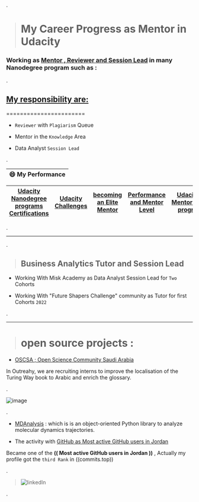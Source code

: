 .

> # My Career Progress as Mentor in Udacity 



### Working as [Mentor , Reviewer and Session Lead](https://www.udacity.com/blog/2021/12/never-stop-being-a-student-with-session-lead-nancy-al-aswad.html) in  many Nanodegree program such as : 





.



## **[My responsibility are:](https://www.linkedin.com/posts/ambika-sarin-055a7b155_never-stop-being-a-student-with-session-lead-activity-6875151444102787072-LP5e)**




=======================



- `Reviewer` with  `Plagiarism` Queue

- Mentor in the `Knowledge` Area 

- Data Analyst `Session Lead`






.


| **😄 My  Performance**|
 | ------------ | 
 
| **[Udacity Nanodegree programs Certifications](https://github.com/nancyalaswad90/Udacity-Nanodegree-Certifications)** | **[Udacity Challenges ](https://github.com/nancyalaswad90/Udacity-Nanodegree-Certifications)** | **[becoming an Elite Mentor](https://github.com/nancyalaswad90/My-Career-Progress-as-Mentor-in-Udacity/blob/main/Elite%20Mentor%20Badge.md)** |**[Performance and Mentor Level](https://github.com/nancyalaswad90/Performance-and-Mentor-Level/blob/main/README.md)** | [Udacity-Mentorship-program](https://github.com/nancyalaswad90/Udacity-Mentorship-program)
|------------ |------------ | ------------ | ------------ |------------ |




.




-----------------------------------------------


.



> ## Business Analytics Tutor and Session Lead



-  Working With Misk Academy  as  Data Analyst Session Lead for `Two` Cohorts 



-  Working With  "Future Shapers Challenge" community  as  Tutor  for first Cohorts `2022`



.

-----------------------------------------------



> # open source projects :

- [OSCSA  ; Open Science Community Saudi Arabia ](https://mailchi.mp/ce1bff2f3963/open-science-community-saudi-arabia)

In Outreahy, we are recruiting interns to improve the localisation of the Turing Way book to Arabic and enrich the glossary. 

.


![image](https://user-images.githubusercontent.com/36210723/164456704-5679416a-34c4-423f-96f6-d14db5ba39f5.png)


.

- [MDAnalysis](https://github.com/MDAnalysis) : which is is an object-oriented Python library to analyze molecular dynamics trajectories.




- The activity with  [GitHub  as Most active GitHub users in Jordan ](https://commits.top/jordan.html)


Became one of the **(( Most active GitHub users in Jordan ))**  , Actually my profile got the `third Rank` in ((commits.top))


.


> ![linkedIn](https://user-images.githubusercontent.com/36210723/157585573-0aa4a819-091a-4167-9cba-218895ddc7e2.png)

.

